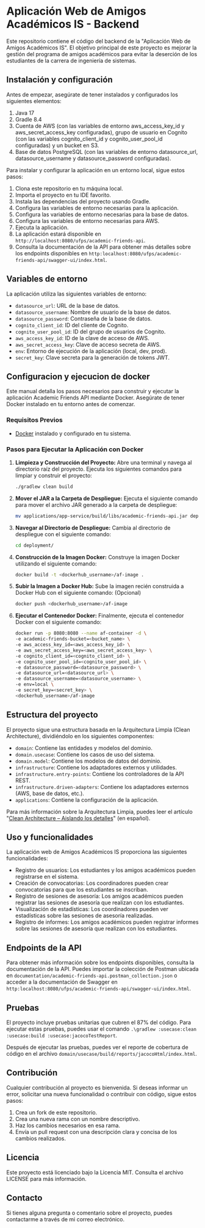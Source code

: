 # Aplicación Web de Amigos Académicos IS - Backend #

Este repositorio contiene el código del backend de la "Aplicación Web de Amigos Académicos IS". El objetivo principal de
este proyecto es mejorar la gestión del programa de amigos académicos para evitar la deserción de los estudiantes de la
carrera de ingeniería de sistemas.

## Instalación y configuración ##

Antes de empezar, asegúrate de tener instalados y configurados los siguientes elementos:

1. Java 17
2. Gradle 8.4
3. Cuenta de AWS (con las variables de entorno aws_access_key_id y aws_secret_access_key configuradas), grupo de usuario
   en Cognito (con las variables cognito_client_id y cognito_user_pool_id configuradas) y un bucket en S3.
4. Base de datos PostgreSQL (con las variables de entorno datasource_url, datasource_username y datasource_password
   configuradas).

Para instalar y configurar la aplicación en un entorno local, sigue estos pasos:

1. Clona este repositorio en tu máquina local.
2. Importa el proyecto en tu IDE favorito.
3. Instala las dependencias del proyecto usando Gradle.
4. Configura las variables de entorno necesarias para la aplicación.
5. Configura las variables de entorno necesarias para la base de datos.
6. Configura las variables de entorno necesarias para AWS.
7. Ejecuta la aplicación.
8. La aplicación estará disponible en `http://localhost:8080/ufps/academic-friends-api`.
9. Consulta la documentación de la API para obtener más detalles sobre los endpoints disponibles
   en `http:localhost:8080/ufps/academic-friends-api/swagger-ui/index.html`.

## Variables de entorno ##

La aplicación utiliza las siguientes variables de entorno:

- `datasource_url`: URL de la base de datos.
- `datasource_username`: Nombre de usuario de la base de datos.
- `datasource_password`: Contraseña de la base de datos.
- `cognito_client_id`: ID del cliente de Cognito.
- `cognito_user_pool_id`: ID del grupo de usuarios de Cognito.
- `aws_access_key_id`: ID de la clave de acceso de AWS.
- `aws_secret_access_key`: Clave de acceso secreta de AWS.
- `env`: Entorno de ejecución de la aplicación (local, dev, prod).
- `secret_key`: Clave secreta para la generación de tokens JWT.

## Configuracion y ejecucion de docker ##

Este manual detalla los pasos necesarios para construir y ejecutar la aplicación Academic Friends API mediante Docker.
Asegúrate de
tener Docker instalado en tu entorno antes de comenzar.

### Requisitos Previos

- [Docker](https://www.docker.com/) instalado y configurado en tu sistema.

### Pasos para Ejecutar la Aplicación con Docker

1. **Limpieza y Construcción del Proyecto:**
   Abre una terminal y navega al directorio raíz del proyecto. Ejecuta los siguientes comandos para limpiar y construir
   el proyecto:

   ```bash
   ./gradlew clean build
   ```

2. **Mover el JAR a la Carpeta de Despliegue:**
   Ejecuta el siguiente comando para mover el archivo JAR generado a la carpeta de despliegue:

   ```bash
   mv applications/app-service/build/libs/academic-friends-api.jar deployment/
   ```

3. **Navegar al Directorio de Despliegue:**
   Cambia al directorio de despliegue con el siguiente comando:

   ```bash
   cd deployment/
   ```

4. **Construcción de la Imagen Docker:**
   Construye la imagen Docker utilizando el siguiente comando:

   ```bash
   docker build -t <dockerhub_username>/af-image .
   ```

5. **Subir la Imagen a Docker Hub:**
   Sube la imagen recién construida a Docker Hub con el siguiente comando: (Opcional)

   ```bash
   docker push <dockerhub_username>/af-image
   ```

6. **Ejecutar el Contenedor Docker:**
   Finalmente, ejecuta el contenedor Docker con el siguiente comando:

   ```bash
   docker run -p 8080:8080 --name af-container -d \
   -e academic-friends-bucket=<bucket_name> \
   -e aws_access_key_id=<aws_access_key_id> \
   -e aws_secret_access_key=<aws_secret_access_key> \
   -e cognito_client_id=<cognito_client_id> \
   -e cognito_user_pool_id=<cognito_user_pool_id> \
   -e datasource_password=<datasource_password> \
   -e datasource_url=<datasource_url> \
   -e datasource_username=<datasource_username> \
   -e env=local \
   -e secret_key=<secret_key> \
   <dockerhub_username>/af-image
   ```

## Estructura del proyecto ##

El proyecto sigue una estructura basada en la Arquitectura Limpia (Clean Architecture), dividiéndolo en los siguientes
componentes:

- `domain`: Contiene las entidades y modelos del dominio.
- `domain.usecase`: Contiene los casos de uso del sistema.
- `domain.model`: Contiene los modelos de datos del dominio.
- `infrastructure`: Contiene los adaptadores externos y utilidades.
- `infrastructure.entry-points`: Contiene los controladores de la API REST.
- `infrastructure.driven-adapters`: Contiene los adaptadores externos (AWS, base de datos, etc.).
- `applications`: Contiene la configuración de la aplicación.

Para más información sobre la Arquitectura Limpia, puedes leer el
artículo "[Clean Architecture – Aislando los detalles](https://medium.com/bancolombia-tech/clean-architecture-aislando-los-detalles-4f9530f35d7a)"
(en español).

## Uso y funcionalidades ##

La aplicación web de Amigos Académicos IS proporciona las siguientes funcionalidades:

- Registro de usuarios: Los estudiantes y los amigos académicos pueden registrarse en el sistema.
- Creación de convocatorias: Los coordinadores pueden crear convocatorias para que los estudiantes se inscriban.
- Registro de sesiones de asesoría: Los amigos académicos pueden registrar las sesiones de asesoría que realizan con los
  estudiantes.
- Visualización de estadísticas: Los coordinadores pueden ver estadísticas sobre las sesiones de asesoría realizadas.
- Registro de informes: Los amigos académicos pueden registrar informes sobre las sesiones de asesoría que realizan con
  los estudiantes.

## Endpoints de la API ##

Para obtener más información sobre los endpoints disponibles, consulta la documentación de la API. Puedes importar la
colección de Postman ubicada en `documentation/academic-friends-api.postman_collection.json` o acceder a la
documentación de Swagger en `http:localhost:8080/ufps/academic-friends-api/swagger-ui/index.html`.

## Pruebas ##

El proyecto incluye pruebas unitarias que cubren el 87% del código. Para ejecutar estas pruebas, puedes usar el
comando `.\gradlew :usecase:clean :usecase:build :usecase:jacocoTestReport`.

Después de ejecutar las pruebas, puedes ver el reporte de cobertura de código en el
archivo `domain/usecase/build/reports/jacocoHtml/index.html`.

## Contribución ##

Cualquier contribución al proyecto es bienvenida. Si deseas informar un error, solicitar una nueva funcionalidad o
contribuir con código, sigue estos pasos:

1. Crea un fork de este repositorio.
2. Crea una nueva rama con un nombre descriptivo.
3. Haz los cambios necesarios en esa rama.
4. Envía un pull request con una descripción clara y concisa de los cambios realizados.

## Licencia ##

Este proyecto está licenciado bajo la Licencia MIT. Consulta el archivo LICENSE para más información.

## Contacto ##

Si tienes alguna pregunta o comentario sobre el proyecto, puedes contactarme a través de mi correo electrónico.